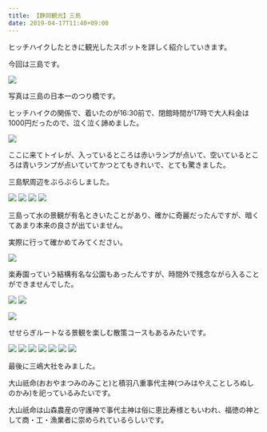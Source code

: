 ```yaml
---
title: 【静岡観光】三島
date: 2019-04-17T11:40+09:00
---
```


ヒッチハイクしたときに観光したスポットを詳しく紹介していきます。

今回は三島です。

![](images/Shizuoka-tourism-Mishima/20190327163731.jpg)

写真は三島の日本一のつり橋です。

ヒッチハイクの関係で、着いたのが16:30前で、閉館時間が17時で大人料金は1000円だったので、泣く泣く諦めました。

![](images/Shizuoka-tourism-Mishima/20190327163806.jpg)

ここに来てトイレが、入っているところは赤いランプが点いて、空いているところは青いランプが点いていてかつとてもきれいで、とても驚きました。

三島駅周辺をぶらぶらしました。

![](images/Shizuoka-tourism-Mishima/20190327163735.jpg)
![](images/Shizuoka-tourism-Mishima/20190327163758.jpg)
![](images/Shizuoka-tourism-Mishima/20190327163727.jpg)
![](images/Shizuoka-tourism-Mishima/20190327163711.jpg)

三島って水の景観が有名ときいたことがあり、確かに奇麗だったんですが、暗くてあまり本来の良さが出ていません。

実際に行って確かめてみてください。

![](images/Shizuoka-tourism-Mishima/20190327163738.jpg)

楽寿園っていう結構有名な公園もあったんですが、時間外で残念ながら入ることができませんでした。

![](images/Shizuoka-tourism-Mishima/20190327163818.jpg)
![](images/Shizuoka-tourism-Mishima/20190327163723.jpg)

![](images/Shizuoka-tourism-Mishima/20190327163810.jpg)

せせらぎルートなる景観を楽しむ散策コースもあるみたいです。

![](images/Shizuoka-tourism-Mishima/20190327163714.jpg)
![](images/Shizuoka-tourism-Mishima/20190327163803.jpg)
![](images/Shizuoka-tourism-Mishima/20190327163742.jpg)
![](images/Shizuoka-tourism-Mishima/20190327163746.jpg)
![](images/Shizuoka-tourism-Mishima/20190327163814.jpg)
![](images/Shizuoka-tourism-Mishima/20190327163754.jpg)
![](images/Shizuoka-tourism-Mishima/20190327163719.jpg)

最後に三嶋大社をみました。

大山祇命(おおやまつみのみこと)と積羽八重事代主神(つみはやえことしろぬしのかみ)を祀っているみたいです。

大山祇命は山森農産の守護神で事代主神は俗に恵比寿様ともいわれ、福徳の神として商・工・漁業者に崇められているらしいです。

